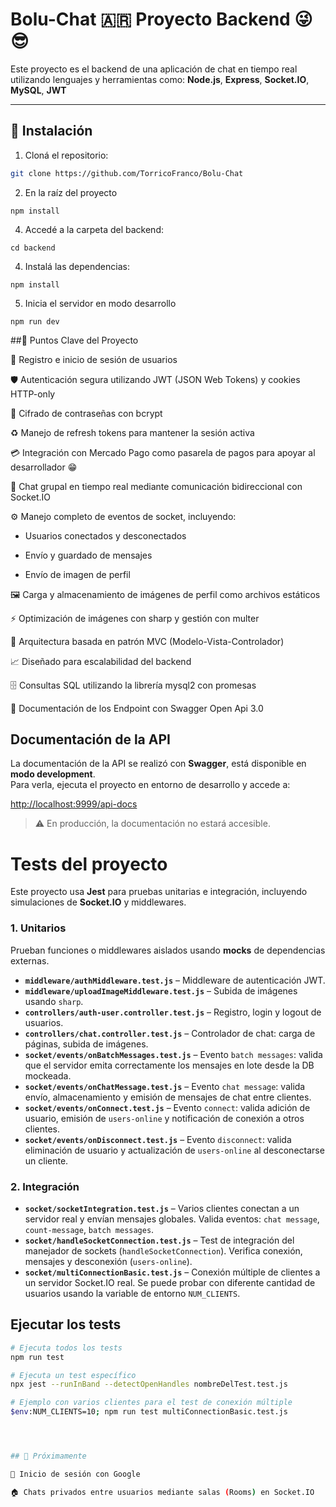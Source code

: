 # Bolu-Chat 🇦🇷 Proyecto Backend 😜😎

Este proyecto es el backend de una aplicación de chat en tiempo real utilizando lenguajes y herramientas como:
**Node.js**, **Express**, **Socket.IO**, **MySQL**, **JWT**


---

## 🚀 Instalación

1. Cloná el repositorio:

```bash
git clone https://github.com/TorricoFranco/Bolu-Chat
```
2. En la raíz del proyecto
```
npm install
```
4. Accedé a la carpeta del backend:
```
cd backend
```
4. Instalá las dependencias:
```
npm install
```
5. Inicia el servidor en modo desarrollo
```           
npm run dev
```

##📌 Puntos Clave del Proyecto

🔐 Registro e inicio de sesión de usuarios

🛡️ Autenticación segura utilizando JWT (JSON Web Tokens) y cookies HTTP-only

🔑 Cifrado de contraseñas con bcrypt

♻️ Manejo de refresh tokens para mantener la sesión activa

💳 Integración con Mercado Pago como pasarela de pagos para apoyar al desarrollador 😁

💬 Chat grupal en tiempo real mediante comunicación bidireccional con Socket.IO

⚙️ Manejo completo de eventos de socket, incluyendo:

* Usuarios conectados y desconectados

* Envío y guardado de mensajes

* Envío de imagen de perfil

🖼️ Carga y almacenamiento de imágenes de perfil como archivos estáticos

⚡ Optimización de imágenes con sharp y gestión con multer

🧱 Arquitectura basada en patrón MVC (Modelo-Vista-Controlador)

📈 Diseñado para escalabilidad del backend

🗄️ Consultas SQL utilizando la librería mysql2 con promesas

📄 Documentación de los Endpoint con Swagger Open Api 3.0

## Documentación de la API

La documentación de la API se realizó con **Swagger**, está disponible en **modo development**.  
Para verla, ejecuta el proyecto en entorno de desarrollo y accede a:

[http://localhost:9999/api-docs](http://localhost:9999/api-docs)  

> ⚠️ En producción, la documentación no estará accesible.


# Tests del proyecto

Este proyecto usa **Jest** para pruebas unitarias e integración, incluyendo simulaciones de **Socket.IO** y middlewares.


### 1. Unitarios
Prueban funciones o middlewares aislados usando **mocks** de dependencias externas.

- **`middleware/authMiddleware.test.js`** – Middleware de autenticación JWT.
- **`middleware/uploadImageMiddleware.test.js`** – Subida de imágenes usando `sharp`.
- **`controllers/auth-user.controller.test.js`** – Registro, login y logout de usuarios.
- **`controllers/chat.controller.test.js`** – Controlador de chat: carga de páginas, subida de imágenes.
- **`socket/events/onBatchMessages.test.js`** – Evento `batch messages`: valida que el servidor emita correctamente los mensajes en lote desde la DB mockeada.
- **`socket/events/onChatMessage.test.js`** – Evento `chat message`: valida envío, almacenamiento y emisión de mensajes de chat entre clientes.
- **`socket/events/onConnect.test.js`** – Evento `connect`: valida adición de usuario, emisión de `users-online` y notificación de conexión a otros clientes.
- **`socket/events/onDisconnect.test.js`** – Evento `disconnect`: valida eliminación de usuario y actualización de `users-online` al desconectarse un cliente.

### 2. Integración

- **`socket/socketIntegration.test.js`** – Varios clientes conectan a un servidor real y envían mensajes globales. Valida eventos: `chat message`, `count-message`, `batch messages`.
- **`socket/handleSocketConnection.test.js`** – Test de integración del manejador de sockets (`handleSocketConnection`). Verifica conexión, mensajes y desconexión (`users-online`).
- **`socket/multiConnectionBasic.test.js`** – Conexión múltiple de clientes a un servidor Socket.IO real. Se puede probar con diferente cantidad de usuarios usando la variable de entorno `NUM_CLIENTS`.

## Ejecutar los tests

```bash
# Ejecuta todos los tests
npm run test

# Ejecuta un test específico
npx jest --runInBand --detectOpenHandles nombreDelTest.test.js

# Ejemplo con varios clientes para el test de conexión múltiple
$env:NUM_CLIENTS=10; npm run test multiConnectionBasic.test.js




## 🚧 Próximamente

🔐 Inicio de sesión con Google

🏠 Chats privados entre usuarios mediante salas (Rooms) en Socket.IO




